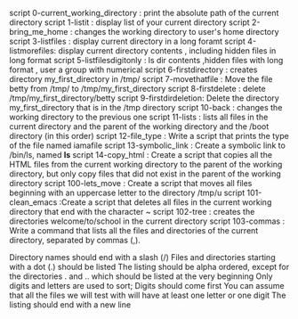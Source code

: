 script 0-current_working_directory :  print the absolute path of the current directory
script 1-listit :  display list of your current directory
script 2-bring_me_home : changes the working directory to user's home directory
script  3-listfiles  : display current directory in a long foramt
script 4-listmorefiles: display current directory contents , including hidden files in long format
script 5-listfilesdigitonly : ls dir contents ,hidden files  with long format , user a group with numerical
script 6-firstdirectory : creates directory my_first_directory in /tmp/
script 7-movethatfile : Move the file betty from /tmp/ to /tmp/my_first_directory
script 8-firstdelete : delete /tmp/my_first_directory/betty
script 9-firstdirdeletion: Delete the directory my_first_directory that is in the /tmp directory
script 10-back : changes the working directory to the previous one
script 11-lists : lists all files  in the current directory and the parent of the working directory and the /boot directory (in this order)
script 12-file_type : Write a script that prints the type of the file named iamafile
script 13-symbolic_link : Create a symbolic link to /bin/ls, named __ls__
script 14-copy_html : Create a script that copies all the HTML files from the current working directory to the parent of the working directory, but only copy files that did not exist in the parent of the working directory
script 100-lets_move : Create a script that moves all files beginning with an uppercase letter to the directory /tmp/u
script 101-clean_emacs :Create a script that deletes all files in the current working directory that end with the character ~
script 102-tree : creates the directories  welcome/to/school in the current directory
script 103-commas : Write a command that lists all the files and directories of the current directory, separated by commas (,).

Directory names should end with a slash (/)
Files and directories starting with a dot (.) should be listed
The listing should be alpha ordered, except for the directories . and .. which should be listed at the very beginning
Only digits and letters are used to sort; Digits should come first
You can assume that all the files we will test with will have at least one letter or one digit
The listing should end with a new line

